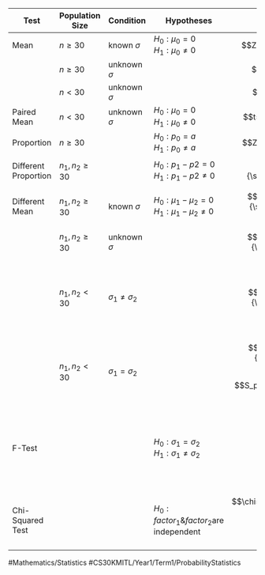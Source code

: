 
| Test                 | Population Size | Condition              | Hypotheses                                            | Formula                                                                                                                                              | Degree of Freedom                                                                                                                            | Distribution             |
| -------------------- | --------------- | ---------------------- | ----------------------------------------------------- | ---------------------------------------------------------------------------------------------------------------------------------------------------- | -------------------------------------------------------------------------------------------------------------------------------------------- | ------------------------ |
| Mean                 | $n\geq30$       | known $\sigma$         | $H_0:\mu_0=0$<br>$H_1:\mu_0\neq0$                     | $$Z=\frac{\bar{x}-\mu_0}{\frac{\sigma}{\sqrt{n}}}$$                                                                                                  | $$df=\infty$$                                                                                                                                | Normal Distribution      |
|                      | $n\geq30$       | unknown $\sigma$       |                                                       | $$Z=\frac{\bar{x}-\mu_0}{\frac{S}{\sqrt{n}}}$$                                                                                                       | $$df=\infty$$                                                                                                                                | Normal Distribution      |
|                      | $n<30$          | unknown $\sigma$       |                                                       | $$t=\frac{\bar{x}-\mu_0}{\frac{S}{\sqrt{n}}}$$                                                                                                       | $$df=n-1$$                                                                                                                                   | Student's t Distribution |
| Paired Mean          | $n<30$          | unknown $\sigma$       | $H_0:\mu_0=0$<br>$H_1:\mu_0\neq0$                     | $$t=\frac{\bar{x}_D-\mu_0}{\frac{S_D}{\sqrt{n}}}$$                                                                                                   | $$df=n-1$$                                                                                                                                   | Student's t Distribution |
| Proportion           | $n\geq30$       |                        | $H_0:p_0=a$<br>$H_1:p_0\neq a$                        | $$Z=\frac{\hat{p}-p_0}{\sqrt{\frac{p_0q_0}{{n}}}}$$                                                                                                  | $$df=\infty$$                                                                                                                                | Normal Distribution      |
| Different Proportion | $n_1,n_2\geq30$ |                        | $H_0:p_1-p2=0$<br>$H_1:p_1-p2\neq0$                   | $$Z=\frac{(\hat{p_1}-\hat{p_2})-(p_1-p_2)}{\sqrt{\frac{p_1q_1}{n_1}+\frac{p_2q_2}{n_2}}}$$                                                           | $$df=\infty$$                                                                                                                                | Normal Distribution      |
| Different Mean       | $n_1,n_2\geq30$ | known $\sigma$         | $H_0:\mu_1-\mu_2=0$<br>$H_1:\mu_1-\mu_2\neq0$         | $$Z=\frac{(\bar{x_1}-\bar{x_2})-(\mu_1-\mu_2)}{\sqrt{\frac{\sigma_1^2}{n_1}+\frac{\sigma_2^2}{n_2}}}$$                                               | $$df=\infty$$                                                                                                                                | Normal Distribution      |
|                      | $n_1,n_2\geq30$ | unknown $\sigma$       |                                                       | $$Z=\frac{(\bar{x_1}-\bar{x_2})-(\mu_1-\mu_2)}{\sqrt{\frac{S_1^2}{n_1}+\frac{S_2^2}{n_2}}}$$                                                         | $$df=\infty$$                                                                                                                                | Normal Distribution      |
|                      | $n_1,n_2<30$    | $\sigma_1\neq\sigma_2$ |                                                       | $$t=\frac{(\bar{x_1}-\bar{x_2})-(\mu_1-\mu_2)}{\sqrt{\frac{S^2_1}{n_1}+\frac{S^2_2}{n_2}}}$$                                                         | $$df=\frac{(\frac{S_1^2}{n_1}+\frac{S_2^2}{n_2})^2}{\frac{(\frac{S_1^2}{n_1})^2}{n_1-1}+\frac{(\frac{S_2^2}{n_2})^2}{n_2-1}}$$               | Student's t Distribution |
|                      | $n_1,n_2<30$    | $\sigma_1=\sigma_2$    |                                                       | $$t=\frac{(\bar{x_1}-\bar{x_2})-(\mu_1-\mu_2)}{\sqrt{S_p^2(\frac{1}{n_1}+\frac{1}{n_2}})}$$<br>$$S_p^2=\frac{(n_1-1)S_1^2+(n_2-1)S_2^2}{n_1+n_2-2}$$ | $$df=n_1+n_2-2$$                                                                                                                             | Student's t Distribution |
| F-Test               |                 |                        | $H_0:\sigma_1=\sigma_2$<br>$H_1:\sigma_1\neq\sigma_2$ | $$F=\frac{S_1^2}{S_2^2}$$                                                                                                                            | $F_{\frac{\alpha}2}(df_1,df_2)$<br>$F_{1-\frac{\alpha}2}(df_2,df_1)=\frac{1}{F_{\frac{\alpha}2}(df_2,df_1)}$<br>$df_1=n_1-1$<br>$df_2=n_2-1$ | F-Distribution           |
| Chi-Squared Test     |                 |                        | $H_0:factor_1\&factor_2$are independent               | $$\chi=\sum\limits_{i=1}^r\sum\limits_{j=1}^c\frac{(O_{ij}-E_{ij})^2}{E_{ij}}$$<br>$$E_{ij}=\frac{n_in_j}{n}$$                                       | $$df=(r-1)(c-1)$$                                                                                                                            | Chi-Squared Distribution |

#Mathematics/Statistics
#CS30KMITL/Year1/Term1/ProbabilityStatistics